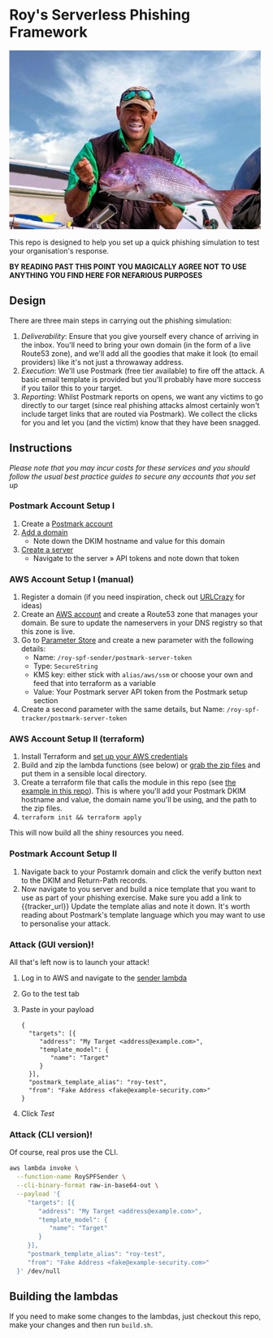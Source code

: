 # Roy's Serverless Phishing Framework

![Andrew Symonds holding a you beaut snapper](./roy-spf.jpg)

This repo is designed to help you set up a quick phishing simulation to test
your organisation's response.

__BY READING PAST THIS POINT YOU MAGICALLY AGREE NOT TO USE ANYTHING YOU FIND
HERE FOR NEFARIOUS PURPOSES__

## Design

There are three main steps in carrying out the phishing simulation:

1. _Deliverability_: Ensure that you give yourself every chance of arriving in
   the inbox. You'll need to bring your own domain (in the form of a live
   Route53 zone), and we'll add all the goodies that make it look (to email
   providers) like it's not just a throwaway address.
2. _Execution_: We'll use Postmark (free tier available) to fire off the attack.
   A basic email template is provided but you'll probably have more success if
   you tailor this to your target.
3. _Reporting_: Whilst Postmark reports on opens, we want any victims to go
   directly to our target (since real phishing attacks almost certainly won't
   include target links that are routed via Postmark). We collect the clicks for
   you and let you (and the victim) know that they have been snagged.


## Instructions

_Please note that you may incur costs for these services and you should follow
the usual best practice guides to secure any accounts that you set up_

### Postmark Account Setup I

1. Create a [Postmark account](https://account.postmarkapp.com/sign_up)
2. [Add a domain](https://account.postmarkapp.com/signatures/add)
   - Note down the DKIM hostname and value for this domain
3. [Create a server](https://account.postmarkapp.com/servers/new)
   - Navigate to the server » API tokens and note down that token

### AWS Account Setup I (manual)

1. Register a domain (if you need inspiration, check out
   [URLCrazy](https://github.com/urbanadventurer/urlcrazy) for ideas)
2. Create an [AWS account](https://portal.aws.amazon.com/billing/signup#/start)
   and create a Route53 zone that manages your domain. Be sure to update the
   nameservers in your DNS registry so that this zone is live.
3. Go to [Parameter Store](https://ap-southeast-2.console.aws.amazon.com/systems-manager/parameters/create)
   and create a new parameter with the following details:
    - Name: `/roy-spf-sender/postmark-server-token`
    - Type: `SecureString`
    - KMS key: either stick with `alias/aws/ssm` or choose your own and feed
      that into terraform as a variable
    - Value: Your Postmark server API token from the Postmark setup section
4. Create a second parameter with the same details, but Name:
   `/roy-spf-tracker/postmark-server-token`

### AWS Account Setup II (terraform)

1. Install Terraform and
   [set up your AWS credentials](https://registry.terraform.io/providers/hashicorp/aws/latest/docs)
2. Build and zip the lambda functions (see below) or
   [grab the zip files](https://github.com/sjauld/roy-spf/releases/tag/v0.1.0)
   and put them in a sensible local directory.
2. Create a terraform file that calls the module in this repo (see
   [the example in this repo](./infra/example/main.tf)). This is where you'll
   add your Postmark DKIM hostname and value, the domain name you'll be using,
   and the path to the zip files.
3. `terraform init && terraform apply`

This will now build all the shiny resources you need.

### Postmark Account Setup II

1. Navigate back to your Postamrk domain and click the verify button next to the
   DKIM and Return-Path records.
2. Now navigate to you server and build a nice template that you want to use as
   part of your phishing exercise. Make sure you add a link to {{tracker_url}} Update the template alias and note it down.
   It's worth reading about Postmark's template language which you may want to
   use to personalise your attack.

### Attack (GUI version)!

All that's left now is to launch your attack!

1. Log in to AWS and navigate to the
   [sender lambda](https://ap-southeast-2.console.aws.amazon.com/lambda/home?region=ap-southeast-2#/functions/RoySPFSender?tab=code)
2. Go to the test tab
3. Paste in your payload
   ```
   {
     "targets": [{
        "address": "My Target <address@example.com>",
        "template_model": {
           "name": "Target"
        }
     }],
     "postmark_template_alias": "roy-test",
     "from": "Fake Address <fake@example-security.com>"
   }
   ```

4. Click _Test_

### Attack (CLI version)!

Of course, real pros use the CLI.

```sh
aws lambda invoke \
  --function-name RoySPFSender \
  --cli-binary-format raw-in-base64-out \
  --payload '{
     "targets": [{
        "address": "My Target <address@example.com>",
        "template_model": {
           "name": "Target"
        }
     }],
     "postmark_template_alias": "roy-test",
     "from": "Fake Address <fake@example-security.com>"
  }' /dev/null
```

## Building the lambdas

If you need to make some changes to the lambdas, just checkout this repo, make
your changes and then run `build.sh`.
